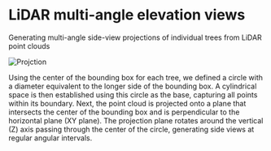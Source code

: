 # LiDAR multi-angle elevation views
Generating multi-angle side-view projections of individual trees from LiDAR point clouds

![Projction](https://github.com/user-attachments/assets/1fe43818-f3fd-412f-b3eb-6df267590d13)



Using the center of the bounding box for each tree, we defined a circle with a diameter equivalent to the longer side of the bounding box. A cylindrical space is then established using this circle as the base, capturing all points within its boundary. Next, the point cloud is projected onto a plane that intersects the center of the bounding box and is perpendicular to the horizontal plane (XY plane). The projection plane rotates around the vertical (Z) axis passing through the center of the circle, generating side views at regular angular intervals. 
